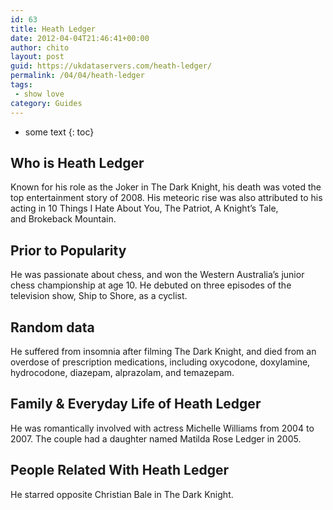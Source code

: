 ```yaml
---
id: 63
title: Heath Ledger
date: 2012-04-04T21:46:41+00:00
author: chito
layout: post
guid: https://ukdataservers.com/heath-ledger/
permalink: /04/04/heath-ledger
tags:
 - show love
category: Guides
---
```


* some text
{: toc}


## Who is  Heath Ledger
                  
                  
                  
Known for his role as the Joker in The Dark Knight, his death was voted the top entertainment story of 2008. His meteoric rise was also attributed to his acting in 10 Things I Hate About You, The Patriot, A Knight&#8217;s Tale, and Brokeback Mountain.
                  
                
                
                
## Prior to Popularity 
                  
                  
                  
He was passionate about chess, and won the Western Australia&#8217;s junior chess championship at age 10. He debuted on three episodes of the television show, Ship to Shore, as a cyclist. 
                  
                
                
                
## Random data 
                  
                  
                  
He suffered from insomnia after filming The Dark Knight, and died from an overdose of prescription medications, including oxycodone, doxylamine, hydrocodone, diazepam, alprazolam, and temazepam.
                  
                
                
                
## Family & Everyday Life of Heath Ledger
                  
                  
                  
He was romantically involved with actress Michelle Williams from 2004 to 2007. The couple had a daughter named Matilda Rose Ledger in 2005. 
                  
                
                
                
## People Related With  Heath Ledger
                  
                  
                  
He starred opposite Christian Bale in The Dark Knight.
                  
                
              
            
          
          
          
    
    
  
